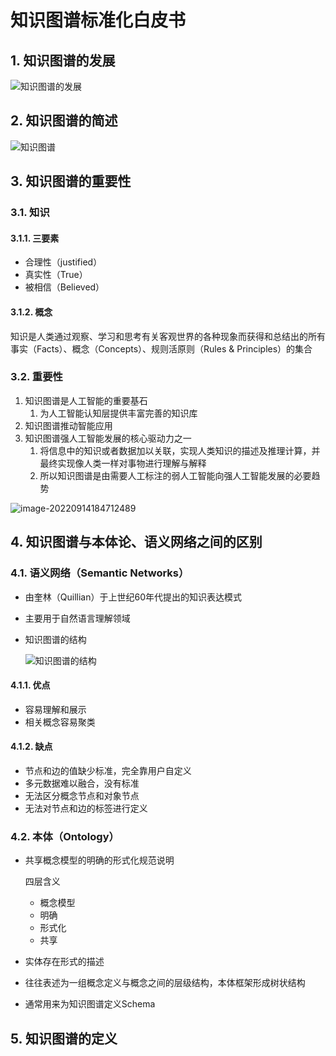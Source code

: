 # 知识图谱标准化白皮书

## 1. 知识图谱的发展

![知识图谱的发展](知识图谱的发展/img/知识图谱的发展.png)

## 2. 知识图谱的简述

![知识图谱](知识图谱的发展/img/知识图谱.png)

## 3. 知识图谱的重要性

### 3.1. 知识

#### 3.1.1. 三要素

+ 合理性（justified）
+ 真实性（True）
+ 被相信（Believed）

#### 3.1.2. 概念

知识是人类通过观察、学习和思考有关客观世界的各种现象而获得和总结出的所有事实（Facts）、概念（Concepts）、规则活原则（Rules & Principles）的集合

### 3.2. 重要性

1. 知识图谱是人工智能的重要基石
   1. 为人工智能认知层提供丰富完善的知识库
2. 知识图谱推动智能应用
3. 知识图谱强人工智能发展的核心驱动力之一
   1. 将信息中的知识或者数据加以关联，实现人类知识的描述及推理计算，并最终实现像人类一样对事物进行理解与解释
   2. 所以知识图谱是由需要人工标注的弱人工智能向强人工智能发展的必要趋势

![image-20220914184712489](知识图谱的发展/img/image-20220914184712489.png)

## 4. 知识图谱与本体论、语义网络之间的区别

### 4.1. 语义网络（Semantic Networks）

+ 由奎林（Quillian）于上世纪60年代提出的知识表达模式

+ 主要用于自然语言理解领域

+ 知识图谱的结构

  ![知识图谱的结构](知识图谱的发展/img/未命名文件.png)

#### 4.1.1.  优点

+ 容易理解和展示
+ 相关概念容易聚类

#### 4.1.2.  缺点

+ 节点和边的值缺少标准，完全靠用户自定义
+ 多元数据难以融合，没有标准
+ 无法区分概念节点和对象节点
+ 无法对节点和边的标签进行定义

### 4.2. 本体（Ontology）

+ 共享概念模型的明确的形式化规范说明

  四层含义

  + 概念模型
  + 明确
  + 形式化
  + 共享

+ 实体存在形式的描述

+ 往往表述为一组概念定义与概念之间的层级结构，本体框架形成树状结构

+ 通常用来为知识图谱定义Schema

## 5. 知识图谱的定义